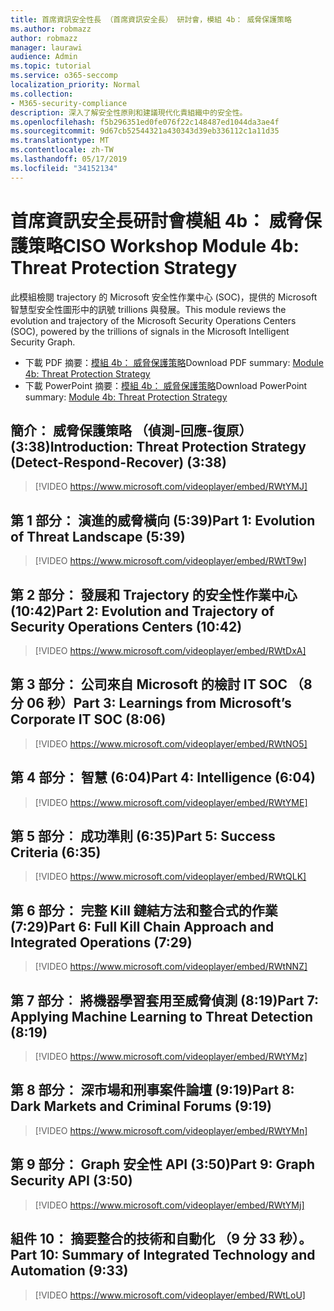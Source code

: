 ```yaml
---
title: 首席資訊安全性長 （首席資訊安全長） 研討會，模組 4b： 威脅保護策略
ms.author: robmazz
author: robmazz
manager: laurawi
audience: Admin
ms.topic: tutorial
ms.service: o365-seccomp
localization_priority: Normal
ms.collection:
- M365-security-compliance
description: 深入了解安全性原則和建議現代化貴組織中的安全性。
ms.openlocfilehash: f5b296351ed0fe076f22c148487ed1044da3ae4f
ms.sourcegitcommit: 9d67cb52544321a430343d39eb336112c1a11d35
ms.translationtype: MT
ms.contentlocale: zh-TW
ms.lasthandoff: 05/17/2019
ms.locfileid: "34152134"
---
```

# <a name="ciso-workshop-module-4b-threat-protection-strategy"></a><span data-ttu-id="d0ab8-103">首席資訊安全長研討會模組 4b： 威脅保護策略</span><span class="sxs-lookup"><span data-stu-id="d0ab8-103">CISO Workshop Module 4b: Threat Protection Strategy</span></span> 

<span data-ttu-id="d0ab8-104">此模組檢閱 trajectory 的 Microsoft 安全性作業中心 (SOC)，提供的 Microsoft 智慧型安全性圖形中的訊號 trillions 與發展。</span><span class="sxs-lookup"><span data-stu-id="d0ab8-104">This module reviews the evolution and trajectory of the Microsoft Security Operations Centers (SOC), powered by the trillions of signals in the Microsoft Intelligent Security Graph.</span></span>

- <span data-ttu-id="d0ab8-105">下載 PDF 摘要：[模組 4b： 威脅保護策略](media/ciso-workshop-4b-threat-protection-strategy.pdf)</span><span class="sxs-lookup"><span data-stu-id="d0ab8-105">Download PDF summary: [Module 4b: Threat Protection Strategy](media/ciso-workshop-4b-threat-protection-strategy.pdf)</span></span>
- <span data-ttu-id="d0ab8-106">下載 PowerPoint 摘要：[模組 4b： 威脅保護策略](https://docs.microsoft.com/office365/securitycompliance/media/ciso-workshop-4b-threat-protection-strategy.pptx)</span><span class="sxs-lookup"><span data-stu-id="d0ab8-106">Download PowerPoint summary: [Module 4b: Threat Protection Strategy](https://docs.microsoft.com/office365/securitycompliance/media/ciso-workshop-4b-threat-protection-strategy.pptx)</span></span>

## <a name="introduction-threat-protection-strategy-detect-respond-recover-338"></a><span data-ttu-id="d0ab8-107">簡介： 威脅保護策略 （偵測-回應-復原） (3:38)</span><span class="sxs-lookup"><span data-stu-id="d0ab8-107">Introduction: Threat Protection Strategy (Detect-Respond-Recover) (3:38)</span></span>

> [!VIDEO https://www.microsoft.com/videoplayer/embed/RWtYMJ]

## <a name="part-1-evolution-of-threat-landscape-539"></a><span data-ttu-id="d0ab8-108">第 1 部分： 演進的威脅橫向 (5:39)</span><span class="sxs-lookup"><span data-stu-id="d0ab8-108">Part 1: Evolution of Threat Landscape (5:39)</span></span>

> [!VIDEO https://www.microsoft.com/videoplayer/embed/RWtT9w]

## <a name="part-2-evolution-and-trajectory-of-security-operations-centers-1042"></a><span data-ttu-id="d0ab8-109">第 2 部分： 發展和 Trajectory 的安全性作業中心 (10:42)</span><span class="sxs-lookup"><span data-stu-id="d0ab8-109">Part 2: Evolution and Trajectory of Security Operations Centers (10:42)</span></span>

> [!VIDEO https://www.microsoft.com/videoplayer/embed/RWtDxA]

## <a name="part-3-learnings-from-microsofts-corporate-it-soc-806"></a><span data-ttu-id="d0ab8-110">第 3 部分： 公司來自 Microsoft 的檢討 IT SOC （8 分 06 秒）</span><span class="sxs-lookup"><span data-stu-id="d0ab8-110">Part 3: Learnings from Microsoft’s Corporate IT SOC (8:06)</span></span>

> [!VIDEO https://www.microsoft.com/videoplayer/embed/RWtNO5]

## <a name="part-4-intelligence-604"></a><span data-ttu-id="d0ab8-111">第 4 部分： 智慧 (6:04)</span><span class="sxs-lookup"><span data-stu-id="d0ab8-111">Part 4: Intelligence (6:04)</span></span>

> [!VIDEO https://www.microsoft.com/videoplayer/embed/RWtYME]

## <a name="part-5-success-criteria-635"></a><span data-ttu-id="d0ab8-112">第 5 部分︰ 成功準則 (6:35)</span><span class="sxs-lookup"><span data-stu-id="d0ab8-112">Part 5: Success Criteria (6:35)</span></span>

> [!VIDEO https://www.microsoft.com/videoplayer/embed/RWtQLK]

## <a name="part-6-full-kill-chain-approach-and-integrated-operations-729"></a><span data-ttu-id="d0ab8-113">第 6 部分： 完整 Kill 鏈結方法和整合式的作業 (7:29)</span><span class="sxs-lookup"><span data-stu-id="d0ab8-113">Part 6: Full Kill Chain Approach and Integrated Operations (7:29)</span></span>

> [!VIDEO https://www.microsoft.com/videoplayer/embed/RWtNNZ]

## <a name="part-7-applying-machine-learning-to-threat-detection-819"></a><span data-ttu-id="d0ab8-114">第 7 部分︰ 將機器學習套用至威脅偵測 (8:19)</span><span class="sxs-lookup"><span data-stu-id="d0ab8-114">Part 7: Applying Machine Learning to Threat Detection (8:19)</span></span>

> [!VIDEO https://www.microsoft.com/videoplayer/embed/RWtYMz]

## <a name="part-8-dark-markets-and-criminal-forums-919"></a><span data-ttu-id="d0ab8-115">第 8 部分： 深市場和刑事案件論壇 (9:19)</span><span class="sxs-lookup"><span data-stu-id="d0ab8-115">Part 8: Dark Markets and Criminal Forums (9:19)</span></span>

> [!VIDEO https://www.microsoft.com/videoplayer/embed/RWtYMn]

## <a name="part-9-graph-security-api-350"></a><span data-ttu-id="d0ab8-116">第 9 部分： Graph 安全性 API (3:50)</span><span class="sxs-lookup"><span data-stu-id="d0ab8-116">Part 9: Graph Security API (3:50)</span></span>

> [!VIDEO https://www.microsoft.com/videoplayer/embed/RWtYMj]

## <a name="part-10-summary-of-integrated-technology-and-automation-933"></a><span data-ttu-id="d0ab8-117">組件 10： 摘要整合的技術和自動化 （9 分 33 秒）。</span><span class="sxs-lookup"><span data-stu-id="d0ab8-117">Part 10: Summary of Integrated Technology and Automation (9:33)</span></span>

> [!VIDEO https://www.microsoft.com/videoplayer/embed/RWtLoU]